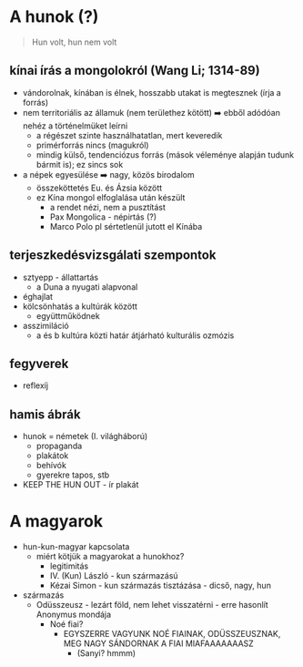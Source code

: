 # A hunok (?)
> Hun volt, hun nem volt
## kínai írás a mongolokról (Wang Li; 1314-89)
- vándorolnak, kínában is élnek, hosszabb utakat is megtesznek (írja a forrás)
- nem territoriális az államuk (nem területhez kötött) ➡️ ebből adódóan nehéz a történelmüket leírni
	- a régészet szinte használhatatlan, mert keveredik
	- primérforrás nincs (magukról)
	- mindig külső, tendenciózus forrás (mások véleménye alapján tudunk bármit is); ez sincs sok
- a népek egyesülése ➡️ nagy, közös birodalom
	- összeköttetés Eu. és Ázsia között
	- ez Kína mongol elfoglalása után készült
		- a rendet nézi, nem a pusztítást
		- Pax Mongolica -  népirtás (?)
		- Marco Polo pl sértetlenül jutott el Kínába
## terjeszkedésvizsgálati szempontok
- sztyepp - állattartás
	- a Duna a nyugati alapvonal
- éghajlat
- kölcsönhatás a kultúrák között
	- együttműködnek
- asszimiláció
	- a és b kultúra közti határ átjárható kulturális ozmózis
## fegyverek
- reflexíj
## hamis ábrák
- hunok = németek (I. világháború)
	- propaganda
	- plakátok
	- behívók
	- gyerekre tapos, stb
- KEEP THE HUN OUT - ír plakát
# A magyarok
- hun-kun-magyar kapcsolata
	- miért kötjük a magyarokat a hunokhoz?
		- legitimitás
		- IV. (Kun) László - kun származású
		- Kézai Simon - kun származás tisztázása  - dicső, nagy, hun
- származás
	- Odüsszeusz - lezárt föld, nem lehet visszatérni - erre hasonlít Anonymus mondája
		- Noé fiai?
			- EGYSZERRE VAGYUNK NOÉ FIAINAK, ODÜSSZEUSZNAK, MEG NAGY SÁNDORNAK A FIAI MIAFAAAAAAASZ
				- (Sanyi? hmmm)